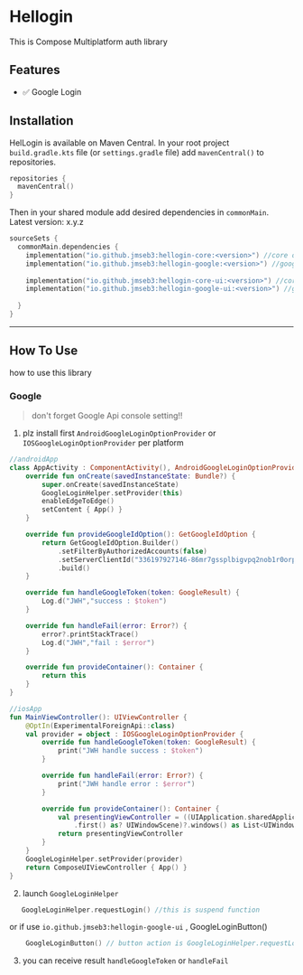# Hellogin 
This is Compose Multiplatform auth library

## Features
- ✅ Google Login

## Installation
HelLogin is available on Maven Central. In your root project `build.gradle.kts` file (or `settings.gradle` file) add `mavenCentral()` to repositories.

```kotlin
repositories { 
  mavenCentral()
}
```

Then in your shared module add desired dependencies in `commonMain`. Latest version: x.y.z
```kotlin
sourceSets {
  commonMain.dependencies {
    implementation("io.github.jmseb3:hellogin-core:<version>") //core of library
    implementation("io.github.jmseb3:hellogin-google:<version>") //google login library
      
    implementation("io.github.jmseb3:hellogin-core-ui:<version>") //core of library for ui 
    implementation("io.github.jmseb3:hellogin-google-ui:<version>") //google login ui library
      
  }
}
```
-----

## How To Use
how to use this library

### Google

> don't forget Google Api console setting!!

1. plz install first `AndroidGoogleLoginOptionProvider` or `IOSGoogleLoginOptionProvider` per platform
~~~kotlin
//androidApp
class AppActivity : ComponentActivity(), AndroidGoogleLoginOptionProvider {
    override fun onCreate(savedInstanceState: Bundle?) {
        super.onCreate(savedInstanceState)
        GoogleLoginHelper.setProvider(this)
        enableEdgeToEdge()
        setContent { App() }
    }

    override fun provideGoogleIdOption(): GetGoogleIdOption {
        return GetGoogleIdOption.Builder()
            .setFilterByAuthorizedAccounts(false)
            .setServerClientId("336197927146-86mr7gssplbigvpq2nob1r0orpho8gvp.apps.googleusercontent.com")
            .build()
    }

    override fun handleGoogleToken(token: GoogleResult) {
        Log.d("JWH","success : $token")
    }

    override fun handleFail(error: Error?) {
        error?.printStackTrace()
        Log.d("JWH","fail : $error")
    }

    override fun provideContainer(): Container {
        return this
    }
}
~~~

~~~kotlin
//iosApp
fun MainViewController(): UIViewController {
    @OptIn(ExperimentalForeignApi::class)
    val provider = object : IOSGoogleLoginOptionProvider {
        override fun handleGoogleToken(token: GoogleResult) {
            print("JWH handle success : $token")
        }

        override fun handleFail(error: Error?) {
            print("JWH handle error : $error")
        }

        override fun provideContainer(): Container {
            val presentingViewController = ((UIApplication.sharedApplication().connectedScenes()
                .first() as? UIWindowScene)?.windows() as List<UIWindow?>).first()?.rootViewController()!!
            return presentingViewController
        }
    }
    GoogleLoginHelper.setProvider(provider)
    return ComposeUIViewController { App() }
}
~~~

2. launch `GoogleLoginHelper`
~~~kotlin
   GoogleLoginHelper.requestLogin() //this is suspend function
~~~
or if use `io.github.jmseb3:hellogin-google-ui` , GoogleLoginButton()
~~~kotlin
    GoogleLoginButton() // button action is GoogleLoginHelper.requestLogin()
~~~

3. you can receive result  `handleGoogleToken` or `handleFail`
